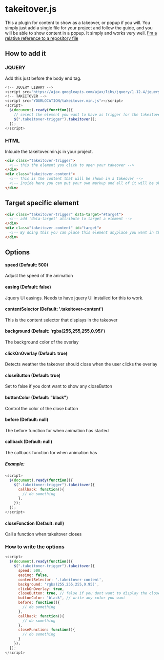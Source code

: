 # takeitover.js
This a plugin for content to show as a takeover, or popup if you will. You simply just add a single file for your project and follow the guide, and you will be able to show content in a popup. It simply and works very well.
[I'm a relative reference to a repository file](../takeitover/master/src)

## How to add it
### JQUERY
Add this just before the body end tag.
```Javascript
<!-- JQUERY LIBARY -->
<script src="https://ajax.googleapis.com/ajax/libs/jquery/1.12.4/jquery.min.js"></script> 
<!-- TAKEITOVER -->
<script src="YOURLOCATION/takeitover.min.js"></script> 
<script>
  $(document).ready(function(){
    // select the element you want to have as trigger for the takeitover content
    $(".takeitover-trigger").takeitover();
  });
</script>
```
### HTML
Inlcude the takeitover.min.js in your project.

```HTML
<div class="takeitover-trigger">
  <!-- this the element you click to open your takeover -->
</div>
<div class="takeitover-content">
  <!-- This is the content that will be shown in a takeover -->
  <!-- Inside here you can put your own markup and all of it will be shown in a takeover -->
</div>
```
## Target specific element

```HTML
<div class="takeitover-trigger" data-target="#target">
  <!-- add 'data-target' attribute to target a element -->
</div>
<div class="takeitover-content" id="target">
  <!-- By doing this you can place this element anyplace you want in the document -->
</div>
```

## Options
#### speed (Default: 500)
Adjust the speed of the animation

#### easing (Default: false)
Jquery UI easings. Needs to have jquery UI installed for this to work.

#### contentSelector (Default: '.takeitover-content')
This is the content selector that displays in the takeover

#### background (Default: 'rgba(255,255,255,0.95)')
The background color of the overlay

#### clickOnOverlay (Default: true)
Detects weather the takeover should close when the user clicks the overlay

#### closeButton (Default: true)
Set to false if you dont want to show any closeButton

#### buttonColor (Default: "black")
Control the color of the close button

#### before (Default: null)
The before function for when animation has started

#### callback (Default: null)
The callback function for when animation has 

##### Example: 
```Javascript
<script>
  $(document).ready(function(){
    $(".takeitover-trigger").takeitover({
      callback: function(){
        // do something
      },
    });
  });
</script>
```

#### closeFunction (Default: null)
Call a function when takeitover closes

### How to write the options
```Javascript
<script>
  $(document).ready(function(){
    $(".takeitover-trigger").takeitover({
      speed: 500,
      easing: false,
      contentSelector: '.takeitover-content',
      background: 'rgba(255,255,255,0.95)',
      clickOnOverlay: true,
      closeButton: true, // false if you dont want to display the close button
      buttonColor: "black", // write any color you want
      before: function(){
        // do something
      },
      callback: function(){
        // do something
      },
      closeFunction: function(){
        // do something
      }
    });
  });
</script>
```